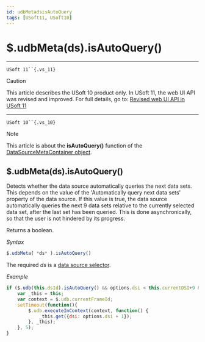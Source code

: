 ```yaml
---
id: udbMetadsisAutoQuery
tags: [USoft11, USoft10]
---
```

# $.udbMeta(ds).isAutoQuery()



----

`USoft 11``{.vs_11}`

> [!CAUTION]
> This article describes the USoft 10 product only.
> In USoft 11, the web UI API was revised and improved. For full details, go to:
> [Revised web UI API in USoft 11](/docs/Web_and_app_UIs/UDB_udb/Revised_web_UI_API_in_USoft_11.md)

----

`USoft 10``{.vs_10}`

> [!NOTE]
> This article is about the **isAutoQuery()** function of the [DataSourceMetaContainer object](/docs/Web_and_app_UIs/UDB_DataSourceMetaContainer).

## **$.udbMeta(ds).isAutoQuery()**

Detects whether the data source automatically queries the next data sets. This depends on the value of the 'Automatically query next data sets' property of the data source. If this value is true, the data source automatically queries the next 9 data sets relative to the currently selected data set, after the last set has been queried. This is done asynchronically, so that the user is not hindered by its progress.

Returns a boolean.

*Syntax*

```js
$.udbMeta( *ds* ).isAutoQuery()
```

The required *ds* is a [data source selector](/docs/Web_and_app_UIs/UDB_DataSourceMetaContainer/UDB_DataSourceMetaContainer_object.md).

*Example*

```js
if ($.udb(this.dsId).isAutoQuery() && options.dsi < this.currentDSI+9 && options.dsi < this.nofSets) {
    var _this = this;
    var context = $.udb.currentFrameId;
    setTimeout(function(){
        $.udb.executeInContext(context, function() {
            _this.get({dsi: options.dsi + 1});
        }, _this);
    }, 5);
}
```

 